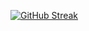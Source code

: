 [![GitHub Streak](https://streak-stats.demolab.com/?user=evandrodz&theme=bear&background=000&border=#4747d1&dates=FFF)](https://github.com/1rods)

